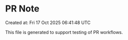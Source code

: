 # PR Note

Created at: Fri 17 Oct 2025 06:41:48 UTC

This file is generated to support testing of PR workflows.
